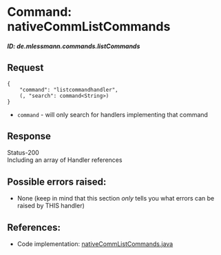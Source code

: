 # Command: nativeCommListCommands
##### ID: de.mlessmann.commands.listCommands

## Request
```  
{  
	"command": "listcommandhandler",  
	(, "search": command<String>)
}  
```  
  * ```command``` - will only search for handlers implementing that command  
  
  
## Response
Status-200  
Including an array of Handler references  
  
  
## Possible errors raised:  
* None 
(keep in mind that this section _only_ tells you what errors can be raised by THIS handler)  
  
  
## References:  
* Code implementation: [nativeCommListCommands.java](https://github.com/MarkL4YG/Homework_Server/blob/bleeding/src/main/java/de/mlessmann/network/commands/nativeCommListCommands.java)  
